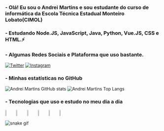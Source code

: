 ### - Olá! Eu sou o Andrei Martins e sou estudante do curso de informática da Escola Técnica Estadual Monteiro Lobato(CIMOL)
### - Estudando Node.JS, JavaScript, Java, Python, Vue.JS, CSS e HTML.⚡

### - Algumas Redes Sociais e Plataforma que uso bastante.
[![Twitter](https://img.shields.io/badge/Twitter-1DA1F2?style=for-the-badge&logo=twitter&logoColor=white)](https://twitter.com/AndreiElia444)
[![Instagram](https://img.shields.io/badge/Instagram-E4405F?style=for-the-badge&logo=instagram&logoColor=white)](https://instagram.com/andrei_coelho_?igshid=MzNlNGNkZWQ4Mg==)

### - Minhas estatísticas no GitHub

![Andrei Martins GitHub stats](https://github-readme-stats.vercel.app/api?username=AndreiMartinsCoelho&show_icons=true&theme=radical&layout=demo)
![Andrei Martins Top Langs](https://github-readme-stats.vercel.app/api/top-langs/?username=AndreiMartinsCoelho&layout=compact&show_icons=true&theme=radical)

### - Tecnologias que uso e estudo no meu dia a dia
<div style="display:flex">
    <img align="center" width="7%" src="https://cdn.jsdelivr.net/gh/devicons/devicon/icons/css3/css3-original.svg" />    
    <img align="center" width="7%" src="https://cdn.jsdelivr.net/gh/devicons/devicon/icons/html5/html5-original.svg" />   
    <img align="center" width="7%" src="https://cdn.jsdelivr.net/gh/devicons/devicon/icons/javascript/javascript-original.svg" />    
    <img align="center" width="7%" src="https://cdn.jsdelivr.net/gh/devicons/devicon/icons/java/java-original.svg" />   
    <img align="center" width="7%" src="https://cdn.jsdelivr.net/gh/devicons/devicon/icons/nodejs/nodejs-original.svg" />
    <img align="center" width="7%" src="https://cdn.jsdelivr.net/gh/devicons/devicon/icons/vuejs/vuejs-original.svg" />
</div>

![snake gif](https://github.com/vinikrummenauer/vinikrummenauer/blob/output/github-contribution-grid-snake.svg)
